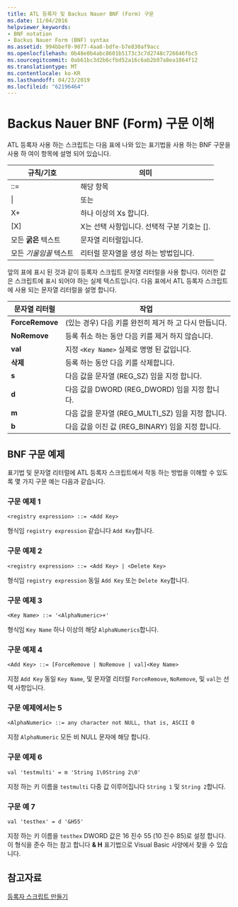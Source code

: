 ```yaml
---
title: ATL 등록자 및 Backus Nauer BNF (Form) 구문
ms.date: 11/04/2016
helpviewer_keywords:
- BNF notation
- Backus Nauer Form (BNF) syntax
ms.assetid: 994bbef0-9077-4aa8-bdfe-b7e830af9acc
ms.openlocfilehash: 0b48e0b4abc8601b5173c3c7d2748c726646fbc5
ms.sourcegitcommit: 0ab61bc3d2b6cfbd52a16c6ab2b97a8ea1864f12
ms.translationtype: MT
ms.contentlocale: ko-KR
ms.lasthandoff: 04/23/2019
ms.locfileid: "62196464"
---
```

# <a name="understanding-backus-nauer-form-bnf-syntax"></a>Backus Nauer BNF (Form) 구문 이해

ATL 등록자 사용 하는 스크립트는 다음 표에 나와 있는 표기법을 사용 하는 BNF 구문을 사용 하 여이 항목에 설명 되어 있습니다.

|규칙/기호|의미|
|------------------------|-------------|
|::=|해당 항목|
|&#124;|또는|
|X+|하나 이상의 Xs 합니다.|
|[X]|X는 선택 사항입니다. 선택적 구분 기호는  \[].|
|모든 **굵은** 텍스트|문자열 리터럴입니다.|
|모든 *기울임꼴* 텍스트|리터럴 문자열을 생성 하는 방법입니다.|

앞의 표에 표시 된 것과 같이 등록자 스크립트 문자열 리터럴을 사용 합니다. 이러한 값은 스크립트에 표시 되어야 하는 실제 텍스트입니다. 다음 표에서 ATL 등록자 스크립트에 사용 되는 문자열 리터럴을 설명 합니다.

|문자열 리터럴|작업|
|--------------------|------------|
|**ForceRemove**|(있는 경우) 다음 키를 완전히 제거 하 고 다시 만듭니다.|
|**NoRemove**|등록 취소 하는 동안 다음 키를 제거 하지 않습니다.|
|**val**|지정 `<Key Name>` 실제로 명명 된 값입니다.|
|**삭제**|등록 하는 동안 다음 키를 삭제합니다.|
|**s**|다음 값을 문자열 (REG_SZ) 임을 지정 합니다.|
|**d**|다음 값을 DWORD (REG_DWORD) 임을 지정 합니다.|
|**m**|다음 값을 문자열 (REG_MULTI_SZ) 임을 지정 합니다.|
|**b**|다음 값을 이진 값 (REG_BINARY) 임을 지정 합니다.|

## <a name="bnf-syntax-examples"></a>BNF 구문 예제

표기법 및 문자열 리터럴에 ATL 등록자 스크립트에서 작동 하는 방법을 이해할 수 있도록 몇 가지 구문 예는 다음과 같습니다.

### <a name="syntax-example-1"></a>구문 예제 1

```
<registry expression> ::= <Add Key>
```

형식임 `registry expression` 같습니다 `Add Key`합니다.

### <a name="syntax-example-2"></a>구문 예제 2

```
<registry expression> ::= <Add Key> | <Delete Key>
```

형식임 `registry expression` 동일 `Add Key` 또는 `Delete Key`합니다.

### <a name="syntax-example-3"></a>구문 예제 3

```
<Key Name> ::= '<AlphaNumeric>+'
```

형식임 `Key Name` 하나 이상의 해당 `AlphaNumerics`합니다.

### <a name="syntax-example-4"></a>구문 예제 4

```
<Add Key> ::= [ForceRemove | NoRemove | val]<Key Name>
```

지정 `Add Key` 동일 `Key Name`, 및 문자열 리터럴 `ForceRemove`, `NoRemove`, 및 `val`는 선택 사항입니다.

### <a name="syntax-example-5"></a>구문 예제에서는 5

```
<AlphaNumeric> ::= any character not NULL, that is, ASCII 0
```

지정 `AlphaNumeric` 모든 비 NULL 문자에 해당 합니다.

### <a name="syntax-example-6"></a>구문 예제 6

```
val 'testmulti' = m 'String 1\0String 2\0'
```

지정 하는 키 이름을 `testmulti` 다중 값 이루어집니다 `String 1` 및 `String 2`합니다.

### <a name="syntax-example-7"></a>구문 예 7

```
val 'testhex' = d '&H55'
```

지정 하는 키 이름을 `testhex` DWORD 값은 16 진수 55 (10 진수 85)로 설정 합니다. 이 형식을 준수 하는 참고 합니다 **& H** 표기법으로 Visual Basic 사양에서 찾을 수 있습니다.

## <a name="see-also"></a>참고자료

[등록자 스크립트 만들기](../atl/creating-registrar-scripts.md)
